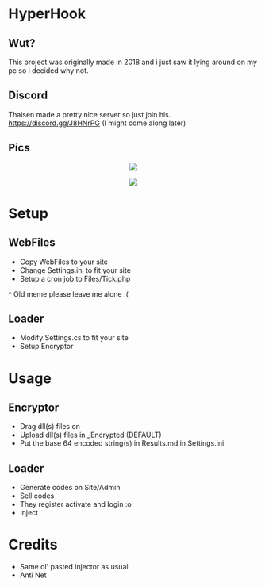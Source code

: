 # HyperHook

## Wut?
This project was originally made in 2018 and i just saw it lying around on my pc so i decided why not.

## Discord
Thaisen made a pretty nice server so just join his.
https://discord.gg/J8HNrPG
(I might come along later)

## Pics
<p align="center">
 <img src="https://i.imgur.com/flop1hW.png">
</p>

<p align="center">
 <img src="https://i.imgur.com/OnWMkjm.png">
</p>

# Setup

## WebFiles
- Copy WebFiles to your site
- Change Settings.ini to fit your site
- Setup a cron job to Files/Tick.php 

^ Old meme please leave me alone :(

## Loader
- Modify Settings.cs to fit your site
- Setup Encryptor

# Usage

## Encryptor
- Drag dll(s) files on
- Upload dll(s) files in _Encrypted (DEFAULT)
- Put the base 64 encoded string(s) in Results.md in Settings.ini

## Loader
- Generate codes on Site/Admin
- Sell codes
- They register activate and login :o
- Inject

# Credits
- Same ol' pasted injector as usual
- Anti Net
